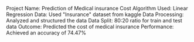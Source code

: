 Project Name: Prediction of Medical insurance Cost
Algorithm Used: Linear Regression
Data: Used "Insurance" dataset from kaggle
Data Processing: Analyzed and structured the data
Data Split: 80:20 ratio for train and test data
Outcome: Predicted the cost of medical insurance
Performance: Achieved an accuracy of 74.47%





